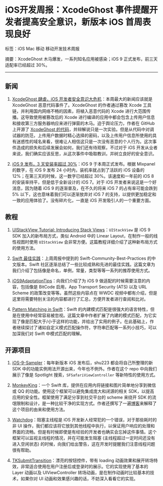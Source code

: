 # iOS开发周报：XcodeGhost 事件提醒开发者提高安全意识，新版本 iOS 首周表现良好

标签：iOS Mac 移动 移动开发技术周报

摘要：XcodeGhost 木马爆发，一系列知名应用被感染；iOS 9 正式发布，前三天适配率已经超过 30%。

---

## 新闻

1. [XcodeGhost 肆虐，iOS 开发者安全意识大危机](http://security.tencent.com/index.php/blog/msg/96)：本周最大的新闻应该就是 XcodeGhost 恶意代码事件了。XcodeGhost 的作者通过篡改 Xcode 工具链，并利用国内网络不畅的因素，将植入恶意代码的 Xcode 进行大范围传播。这导致使用被篡改后的 Xcode 进行编译的应用中都会包含上传用户信息和接收第三方服务器响应来进行弹窗的木马。迫于舆论压力，作者在 GitHub 上开源了 [XcodeGhost 的代码](https://github.com/XcodeGhostSource/XcodeGhost)，并辩解说只是一次实验。但是从代码中对调试器的防范，上传用户数据时精心选择的密码，以及上传用户信息所使用的具有迷惑性的域名来看，很难让人相信这只是一次没有恶意的个人行为。这次事件造成的损失和后续发展会如何，我们还有待观察，不过对于 iOS 开发从业者来说，我们确实应该反思，从这次事件中吸取教训，并树立良好的安全意识。

2. [iOS 9 发布，3 天安装率超过 30%](https://mixpanel.com/trends/#report/ios_9/)：iOS 9 于本周正式发布。根据 Mixpanel 的数字，在 iOS 9 发布 24 小时内，装机率就占到了活跃的 iOS 设备的 12%；在第三天的时候，这一数字已经超过 30%。该速度和一年前的 iOS 8 的安装率持平，但是低于全新设计的 iOS 7。对于 iOS 开发者来说这是一个好消息，因为随着 iOS 9 的逐渐普及，在不久的将来 iOS 7 的占有率可能会跌到 5% 以下，这也意味着我们可以逐渐放弃对 iOS 7 的支持，以提供更加稳定和一致的应用体验了。没有碎片化，一直是 iOS 开发吸引人的一个重要方面。

## 教程

1. [UIStackView Tutorial: Introducing Stack Views](http://www.raywenderlich.com/114552/uistackview-tutorial-introducing-stack-views)：`UIStackView` 是 iOS 9 SDK 加入的新布局方式，类似 Android 中的 Linear Layout，在制作一般的线性视图时使用 `UIStackView` 会非常方便。这篇教程详细介绍了这种新布局方式的使用方法。

2. [Swift 最佳实践](https://github.com/KevinHM/ios-good-practices-the-lastest-version/blob/master/Swift-Best-Practices.md)：上周周报中提到的 Swift-Community-Best-Practices 的中文版本。Swift 社区逐渐总结了一些比较成熟和先进的最佳实践。这篇文章为我们介绍了包括像是命名，单例，常量，类型等等一系列的推荐使用方式。

3. [iOS9AdaptationTips](https://github.com/ChenYilong/iOS9AdaptationTips)：向我们介绍了为 iOS 9 做适配的时候需要注意的内容，包括像是 BitCode 启用，App Transport Security (ATS) 以及 URL Scheme 的政策改变等等。虽然这些内容点在 WWDC 视频中都有介绍，但是这里将需要特别关注的内容都进行了汇总，方便开发者进行查阅和比对。

4. [Pattern Matching in Swift](http://oleb.net/blog/2015/09/swift-pattern-matching/)：Swift 的内建模式匹配是很强大的语言特性，但是在使用中经常容易被忽视。这篇文章中作者扩展了内建的模式匹配，为它实现了像是匹配大于/小于这样的功能，并给出了实用的例子。在此基础上，作者继续探讨了诸如自定义模式匹配操作符，字符串匹配等一系列小技巧，可以加深我们对 Swift 中模式匹配的理解。

## 开源项目

1. [iOS-9-Sampler](https://github.com/shu223/iOS-9-Sampler)：每年新版本 iOS 发布后，shu223 都会将自己所整理的新 SDK 中的功能实例用法开源出来，今年也不例外。作者在这个 repo 中向我们展示了像是 Spotlight 搜索，`SFSafariViewController` 等新特性的使用方式。

2. [MonkeyKing](https://github.com/nixzhu/MonkeyKing)：一个 Swift 库，提供在应用内将链接和图片简单地分享到微信或 QQ 的功能。使用这个框架可以避免集成庞大和闭源的相关 SDK，以提高应用的安全性。框架使用了满足分享到社交平台的 scheme 来绕开 SDK 的流氓限制和设计，是一种比较干净的实现方式。作者还撰写了一遍[博客](https://github.com/nixzhu/dev-blog/blob/master/2015-09-18-monkey-king.md)来解释了这个项目的由来和使用方法。

3. [Watchdog](https://github.com/wojteklukaszuk/Watchdog)：阻塞主线程是 iOS 开发新人经常犯的一个错误，对于那些耗时的非 UI 操作，我们都应该将它放到其他线程中执行，以保证用户响应的处理和界面的流畅。但是有时候即使是有经验的开发者也确实会忘掉这件事情。这个框架可以监视主线程的情况，并在可能发生阻塞 (主线程超过一定时间还没有进入空闲状态) 的时候，向我们给出警告，这在开发时提醒我们注意线程问题很有帮助。

4. [TKSubmitTransition](https://github.com/entotsu/TKSubmitTransition)：漂亮的按钮控件，带有 loading 动画效果和展开转场特效，非常适合使用在用户注册后或登录时的展示。它的实现使用了基本的 Layer 动画以及 UIViewController 转场动画，是在制作动画时比较基本的技术，如果你对 UI 动画和效果感兴趣的话，不妨深入看看它的实现。
